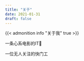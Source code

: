 ```yaml
---
title: "关于"
date: 2021-01-31
draft: false
---
```


{{< admonition info "关于我" true >}}

一条心系电影的IT:dog:

一位无人关注的快门工

